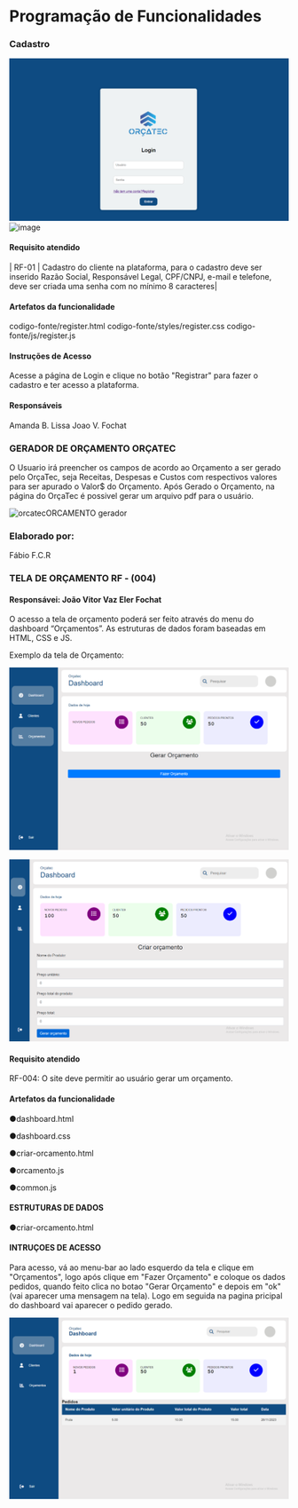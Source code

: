 # Programação de Funcionalidades

### Cadastro

![Alt text](image-3.png)
![image](https://github.com/ICEI-PUC-Minas-PMV-ADS/pmv-ads-2023-2-e1-proj-web-t5-orcatec/assets/144942087/90cd28bf-3b12-4ba0-9715-44256d2efc24)


#### Requisito atendido

| RF-01 |  Cadastro do cliente na plataforma, para o cadastro deve ser inserido Razão Social, Responsável Legal, CPF/CNPJ, e-mail e telefone, deve ser criada uma senha com no mínimo 8 caracteres| 

#### Artefatos da funcionalidade

codigo-fonte/register.html
codigo-fonte/styles/register.css
codigo-fonte/js/register.js

#### Instruções de Acesso

Acesse a página de Login e clique no botão "Registrar" para fazer o cadastro e ter acesso a plataforma.

#### Responsáveis

Amanda B. Lissa
Joao V. Fochat

### GERADOR DE ORÇAMENTO ORÇATEC

  O Usuario irá preencher os campos de acordo ao Orçamento a ser gerado pelo OrçaTec, seja Receitas, Despesas e Custos com respectivos valores para ser apurado o Valor$ do Orçamento. Após Gerado o Orçamento, na página do OrçaTec é possivel gerar um arquivo pdf para o usuário.



![orcatecORCAMENTO gerador](https://github.com/ICEI-PUC-Minas-PMV-ADS/pmv-ads-2023-2-e1-proj-web-t5-orcatec/assets/144861546/ab4c4e6b-4611-4dd4-a1fc-94dad39dd6ce)



### Elaborado por: 
Fábio  F.C.R

###



### TELA DE ORÇAMENTO RF - (004)

#### Responsávei: João Vitor Vaz Eler Fochat

O acesso a tela de orçamento poderá ser feito através do menu do dashboard “Orçamentos”. As estruturas de dados foram baseadas em HTML, CSS e JS.

Exemplo da tela de Orçamento:

![Alt text](image.png)

![Alt text](image-2.png)

#### Requisito atendido

RF-004: O site deve permitir ao usuário gerar um orçamento.

#### Artefatos da funcionalidade

●dashboard.html

●dashboard.css

●criar-orcamento.html

●orcamento.js

●common.js

#### ESTRUTURAS DE DADOS

●criar-orcamento.html

#### INTRUÇOES DE ACESSO

Para acesso, vá ao menu-bar ao lado esquerdo da tela e clique em "Orçamentos", logo após clique em "Fazer Orçamento" e coloque os dados pedidos, quando feito clica no botao "Gerar Orçamento" e depois em "ok" (vai aparecer uma mensagem na tela). Logo em seguida na pagina pricipal do dashboard vai aparecer o pedido gerado.

![Alt text](image-1.png)
